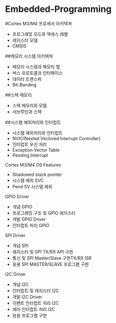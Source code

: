 # Embedded-Programming



 #Cortex M3/M4 프로세서 아키텍쳐
  - 프로그래밍 모드와 액세스 레벨 
  - 레지스터 모델 
  - CMSIS
  
  
  
  
  
  
 ##메모리 시스템 아키텍쳐
  - 메모리 시스템과 메모리 맵 
  - 버스 프로토콜과 인터페이스 
  - 데이터 트랜스퍼 
  - Bit-Banding

  
  
  
  
  
 ##스택 메모리 
  - 스택 메모리와 모델 
  - 서브루틴과 스택 
  
  
  
  
  
  
 ##시스템 예외처리와 인터럽트
  - 시스템 예외처리와 인터럽트 
  - NVIC(Nested Vectored Interrupt Controller) 
  - 인터럽트 우선 처리
  - Exception Vector Table 
  - Pending Interrupt 
  
  
  
  
  
  
 Cortex M3/M4 OS Features
  - Shadowed stack pointer 
  - 시스템 예외 SVC 
  - Pend SV 시스템 예외 






 GPIO Driver 
  - 개념 GPIO 
  - 프로그래밍 구조 및 GPIO 레지스터 
  - 개발 GPIO Driver 
  - 인터럽트 처리 GPIO






 SPI Driver 
  - 개념 SPI 
  - 레지스터 및 SPI TX/RX API 구현 
  - 통신 및 SPI Master/Slave 구현TX/RX ISR 
  - 응용 SPI MASTER/SLAVE 프로그램 구현 






 I2C Driver 
  - 개념 I2C 
  - 인터럽트 및 레지스터 I2C  
  - 개발 I2C Driver 
  - 이벤트 인터럽트 처리 I2C 
  - 에러 인터럽트 처리 I2C 
  - 응용 프로그램 구현 




